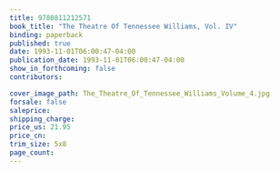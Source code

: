 ```yaml
---
title: 9780811212571
book_title: "The Theatre Of Tennessee Williams, Vol. IV"
binding: paperback
published: true
date: 1993-11-01T06:00:47-04:00
publication_date: 1993-11-01T06:00:47-04:00
show_in_forthcoming: false
contributors:

cover_image_path: The_Theatre_Of_Tennessee_Williams_Volume_4.jpg
forsale: false
saleprice:
shipping_charge:
price_us: 21.95
price_cn:
trim_size: 5x8
page_count:
---
```


